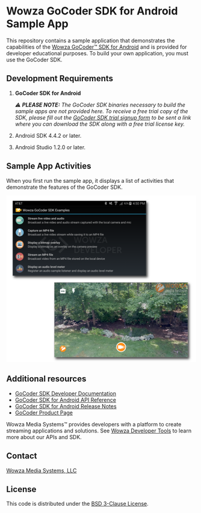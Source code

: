 # Wowza GoCoder SDK for Android Sample App
This repository contains a sample application that demonstrates the capabilities of the [Wowza GoCoder™ SDK for Android](https://www.wowza.com/products/gocoder/sdk) and is provided for developer educational purposes. To build your own application, you must use the GoCoder SDK.

## Development Requirements
1. **GoCoder SDK for Android**  

     _:warning: **PLEASE NOTE:** The GoCoder SDK binaries necessary to build the sample apps are not provided here. To receive a free trial copy of the SDK, please fill out the [GoCoder SDK trial signup form](https://www.wowza.com/products/gocoder/sdk/trial) to be sent a link where you can download the SDK along with a free trial license key._

2. Android SDK 4.4.2 or later.
3. Android Studio 1.2.0 or later.

## Sample App Activities
When you first run the sample app, it displays a list of activities that demonstrate the features of the GoCoder SDK.

![Sample App Activities](activities.png)

## Additional resources
* [GoCoder SDK Developer Documentation](https://www.wowza.com/resources/gocodersdk/docs/1.0/)
* [GoCoder SDK for Android API Reference](https://www.wowza.com/resources/gocodersdk/docs/1.0/api-reference-android/)
* [GoCoder SDK for Android Release Notes](https://www.wowza.com/resources/gocodersdk/docs/1.0/release-notes-android/)
* [GoCoder Product Page](https://www.wowza.com/products/gocoder)

Wowza Media Systems™ provides developers with a platform to create streaming applications and solutions. See [Wowza Developer Tools](https://www.wowza.com/resources/developers) to learn more about our APIs and SDK.

## Contact
[Wowza Media Systems, LLC](https://www.wowza.com/contact)

## License
This code is distributed under the [BSD 3-Clause License](https://github.com/WowzaMediaSystems/gocoder-sdk-samples-android/blob/master/LICENSE.txt).
